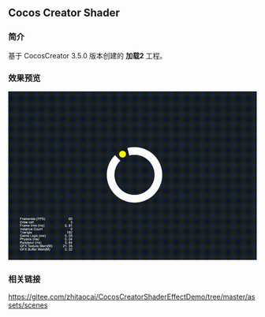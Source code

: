 ## Cocos Creator Shader

### 简介
基于 CocosCreator 3.5.0 版本创建的 **加载2** 工程。

### 效果预览
![image](../../../gif/202204/2022043002.gif)

### 相关链接
https://gitee.com/zhitaocai/CocosCreatorShaderEffectDemo/tree/master/assets/scenes